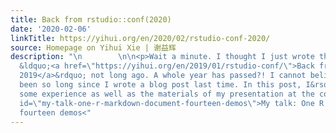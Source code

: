 ```yaml
---
title: Back from rstudio::conf(2020)
date: '2020-02-06'
linkTitle: https://yihui.org/en/2020/02/rstudio-conf-2020/
source: Homepage on Yihui Xie | 谢益辉
description: "\n        \n\n<p>Wait a minute. I thought I just wrote the blog post
  &ldquo;<a href=\"https://yihui.org/en/2019/01/rstudio-conf/\">Back from rstudio::conf
  2019</a>&rdquo; not long ago. A whole year has passed?! I cannot believe it has
  been so long since I wrote a blog post last time. In this post, I&rsquo;ll share
  some experience as well as the materials of my presentation at the conference.</p>\n\n<h2
  id=\"my-talk-one-r-markdown-document-fourteen-demos\">My talk: One R Markdown document,
  fourteen demos<"
---
```

